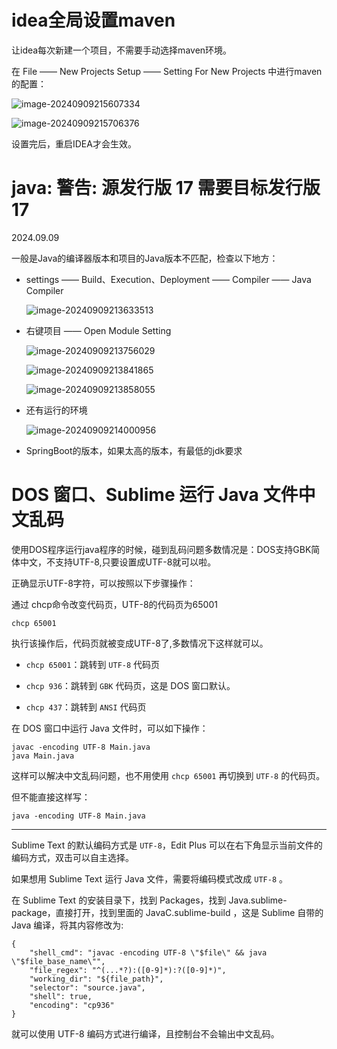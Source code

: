 # idea全局设置maven

让idea每次新建一个项目，不需要手动选择maven环境。

在 File —— New Projects Setup —— Setting For New Projects 中进行maven的配置：

![image-20240909215607334](https://gitee.com/LowProfile666/image-bed/raw/master/img/202409092156452.png)

![image-20240909215706376](https://gitee.com/LowProfile666/image-bed/raw/master/img/202409092157445.png)

设置完后，重启IDEA才会生效。

# java: 警告: 源发行版 17 需要目标发行版 17

2024.09.09

一般是Java的编译器版本和项目的Java版本不匹配，检查以下地方：

+ settings —— Build、Execution、Deployment —— Compiler —— Java Compiler 

  ![image-20240909213633513](https://gitee.com/LowProfile666/image-bed/raw/master/img/202409092138279.png)

+ 右键项目 —— Open Module Setting 

  ![image-20240909213756029](https://gitee.com/LowProfile666/image-bed/raw/master/img/202409092138289.png)

  ![image-20240909213841865](https://gitee.com/LowProfile666/image-bed/raw/master/img/202409092138914.png)

  ![image-20240909213858055](https://gitee.com/LowProfile666/image-bed/raw/master/img/202409092138103.png)

+ 还有运行的环境

  ![image-20240909214000956](https://gitee.com/LowProfile666/image-bed/raw/master/img/202409092140004.png)

+ SpringBoot的版本，如果太高的版本，有最低的jdk要求

# DOS 窗口、Sublime 运行 Java 文件中文乱码

使用DOS程序运行java程序的时候，碰到乱码问题多数情况是：DOS支持GBK简体中文，不支持UTF-8,只要设置成UTF-8就可以啦。

正确显示UTF-8字符，可以按照以下步骤操作：

通过 chcp命令改变代码页，UTF-8的代码页为65001

```
chcp 65001
```

执行该操作后，代码页就被变成UTF-8了,多数情况下这样就可以。

+ `chcp 65001`：跳转到 `UTF-8` 代码页

+ `chcp 936`：跳转到 `GBK` 代码页，这是 DOS 窗口默认。

+ `chcp 437`：跳转到 `ANSI` 代码页

在 DOS 窗口中运行 Java 文件时，可以如下操作：

```shell
javac -encoding UTF-8 Main.java
java Main.java
```

这样可以解决中文乱码问题，也不用使用 `chcp 65001` 再切换到 `UTF-8` 的代码页。

但不能直接这样写：

```shell
java -encoding UTF-8 Main.java
```

---

Sublime Text 的默认编码方式是 `UTF-8`，Edit Plus 可以在右下角显示当前文件的编码方式，双击可以自主选择。

如果想用 Sublime Text 运行 Java 文件，需要将编码模式改成 `UTF-8` 。

在 Sublime Text 的安装目录下，找到 Packages，找到 Java.sublime-package，直接打开，找到里面的 JavaC.sublime-build ，这是 Sublime 自带的 Java 编译，将其内容修改为:

```shell
{
    "shell_cmd": "javac -encoding UTF-8 \"$file\" && java \"$file_base_name\"",
    "file_regex": "^(...*?):([0-9]*):?([0-9]*)",
    "working_dir": "${file_path}",
    "selector": "source.java",
    "shell": true, 
    "encoding": "cp936"
}
```

就可以使用 UTF-8 编码方式进行编译，且控制台不会输出中文乱码。

